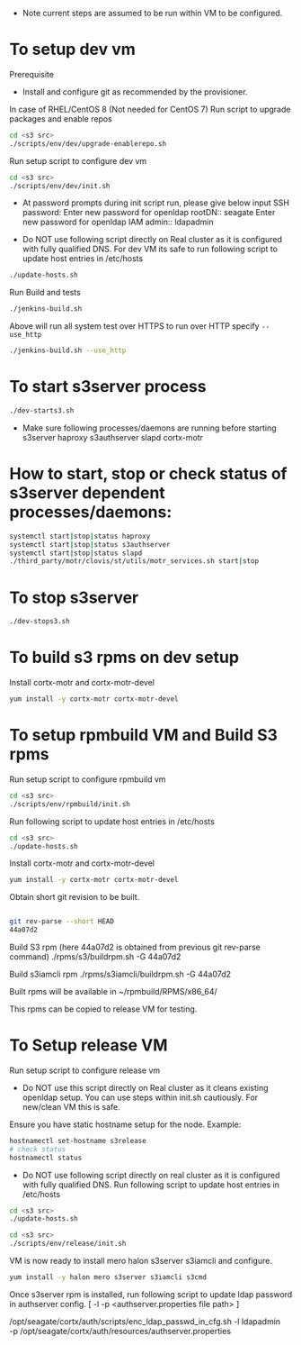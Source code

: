 * Note current steps are assumed to be run within VM to be configured.

# To setup dev vm

Prerequisite

* Install and configure git as recommended by the provisioner.

In case of RHEL/CentOS 8 (Not needed for CentOS 7) Run
script to upgrade packages and enable repos
```sh
cd <s3 src>
./scripts/env/dev/upgrade-enablerepo.sh
```

Run setup script to configure dev vm
```sh
cd <s3 src>
./scripts/env/dev/init.sh
```

* At password prompts during init script run, please give below input
SSH password: <your SSH user password>
Enter new password for openldap rootDN:: seagate
Enter new password for openldap IAM admin:: ldapadmin

* Do NOT use following script directly on Real cluster as it is configured with fully qualified DNS.
For dev VM its safe to run following script to update host entries in /etc/hosts
```sh
./update-hosts.sh
```

Run Build and tests
```sh
./jenkins-build.sh
```

Above will run all system test over HTTPS to run over HTTP specify `--use_http`
```sh
./jenkins-build.sh --use_http
```

# To start s3server process
```sh
./dev-starts3.sh
```

* Make sure following processes/daemons are running before starting s3server
haproxy
s3authserver
slapd
cortx-motr

# How to start, stop or check status of s3server dependent processes/daemons:
```sh
systemctl start|stop|status haproxy
systemctl start|stop|status s3authserver
systemctl start|stop|status slapd
./third_party/motr/clovis/st/utils/motr_services.sh start|stop
```

# To stop s3server
```sh
./dev-stops3.sh
```

# To build s3 rpms on dev setup
Install cortx-motr and cortx-motr-devel
```sh
yum install -y cortx-motr cortx-motr-devel
```

# To setup rpmbuild VM and Build S3 rpms
Run setup script to configure rpmbuild vm
```sh
cd <s3 src>
./scripts/env/rpmbuild/init.sh
```
Run following script to update host entries in /etc/hosts
```sh
cd <s3 src>
./update-hosts.sh
```

Install cortx-motr and cortx-motr-devel
```sh
yum install -y cortx-motr cortx-motr-devel
```
Obtain short git revision to be built.
```sh

git rev-parse --short HEAD
44a07d2
```

Build S3 rpm (here 44a07d2 is obtained from previous git rev-parse command)
./rpms/s3/buildrpm.sh -G 44a07d2

Build s3iamcli rpm
./rpms/s3iamcli/buildrpm.sh -G 44a07d2

Built rpms will be available in ~/rpmbuild/RPMS/x86_64/

This rpms can be copied to release VM for testing.

# To Setup release VM
Run setup script to configure release vm

* Do NOT use this script directly on Real cluster as it cleans existing openldap
setup. You can use steps within init.sh cautiously.
For new/clean VM this is safe.

Ensure you have static hostname setup for the node. Example:
```sh
hostnamectl set-hostname s3release
# check status
hostnamectl status
```

* Do NOT use following script directly on real cluster as it is configured with fully
qualified DNS. Run following script to update host entries in /etc/hosts
```sh
cd <s3 src>
./update-hosts.sh
```

```sh
cd <s3 src>
./scripts/env/release/init.sh
```
VM is now ready to install mero halon s3server s3iamcli and configure.

```sh
yum install -y halon mero s3server s3iamcli s3cmd
```

Once s3server rpm is installed, run following script to update ldap password
in authserver config. [ -l <ldap passwd> -p <authserver.properties file path> ]

/opt/seagate/cortx/auth/scripts/enc_ldap_passwd_in_cfg.sh -l ldapadmin \
    -p /opt/seagate/cortx/auth/resources/authserver.properties
